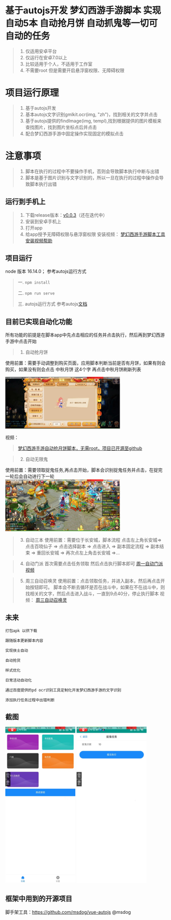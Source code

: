# 基于autojs开发 梦幻西游手游脚本 实现自动5本 自动抢月饼 自动抓鬼等一切可自动的任务 
> 1. 仅适用安卓平台
> 2. 仅运行在安卓7.0以上
> 3. 比较适用于个人，不适用于工作室
> 4. 不需要root 但是需要开启悬浮窗权限、无障碍权限

# 项目运行原理
> 1. 基于autojs开发
> 2. 基本autojs文字识别gmlkit.ocr(img, "zh")，找到相关的文字并点击
> 3. 基于autojs提供的findImage(img, templ),找到根据提供的图片模板来查找图片，找到图片坐标点后并点击
> 4. 配合梦幻西游手游中固定操作实现固定的模拟点击

# 注意事项
> 1. 脚本在执行的过程中不要操作手机，否则会导致脚本执行中断与出错
> 2. 脚本是基于图片识别与文字识别的，所以一旦在执行的过程中操作会导致脚本执行出错

## 运行到手机上
> 1. 下载release版本：[v0.0.3](https://github.com/kaykie/mengHuang/releases)（还在迭代中）
> 2. 安装到安卓手机上
> 3. 打开app
> 4. 给app授予无障碍权限与悬浮窗权限
安装视频：
[梦幻西游手游脚本工具安装视频帮助](https://www.bilibili.com/video/BV14u4y1a74U/?vd_source=aaeac5472d9a7973b9dd9d80c1c42b4d)

## 项目运行

node 版本 16.14.0；
参考autojs运行方式

> 一. `npm install`
>
> 二. `npm run serve`
> 
> 三. autojs运行方式 参考autojs[文档](https://github.com/kkevsekk1/AutoX)

## 目前已实现自动化功能

所有功能的前提是在脚本app中先点击相应的任务并点击执行，然后再到梦幻西游手游中点击开始

> 1. 自动抢月饼

  使用前置：需要手动调整到购买页面，应用脚本判断当前是否有月饼，如果有则会购买，如果没有则会点击 中秋月饼 这4个字 再点击中秋月饼刷新列表

<img src="images/type/qizhenyibao.jpg" width="360px">

  视频：
  > [梦幻西游手游自动抢月饼脚本，无需root，项目已开源至github](https://www.bilibili.com/video/BV1kN411t7Wd/)

> 2. 自动无限鬼
  
  使用前置：需要领取捉鬼任务,再点击开始，脚本会识别捉鬼任务并点击，在捉完一轮后会自动进行下一轮
<img src="images/type/zhuagui.jpg" width="360px">


> 3. 自动三本
   使用前置：需要位于长安城，脚本流程 点击左上角长安城=>点击百晓仙子 => 点击选择副本 => 点击进入 => 副本固定流程 => 副本结束 => 重回长安城 => 再次点左上角击长安城 =>...


> 4. 自动门派
  首次需要点击任务领取
  然后点击执行脚本即可
  [周一自动门派视频](https://www.bilibili.com/video/BV19w411X7Vx/)

> 5. 周三自动召唤灵
  使用前置：点击领取任务，并进入副本，然后再点击开始按钮即可。 脚本会不断去循环是否在战斗中，如果在不在战斗中，则找相关的文字，然后点击进入战斗，一直到9点40分，停止执行脚本
  视频：
  [周三自动召唤灵](https://www.bilibili.com/video/BV1CG41117oX/)

## 未来
`打包apk 以供下载`

`跟随版本更新脚本内容`

`实现侠士自动`

`自动抢货`

`样式优化`

`日常活动自动化`

`通过百度提供的pd ocr识别工具定制化开发梦幻西游手游的文字识别`

`添加执行任务过程中出错判断`
## 截图

<img src="images/type/home.jpg" width="220px"> 
<img src="images/type/action.jpg" width="220px"> 


## 框架中用到的开源项目
脚手架工具：https://github.com/msdog/vue-autojs @msdog

